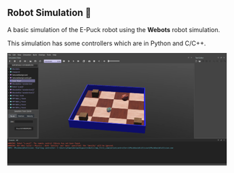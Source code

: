 ## Robot Simulation 🤖

A basic simulation of the E-Puck robot using the **Webots** robot simulation.

This simulation has some controllers which are in Python and C/C++.

![Webot Window](docs/shot.png "Webot Window") 

